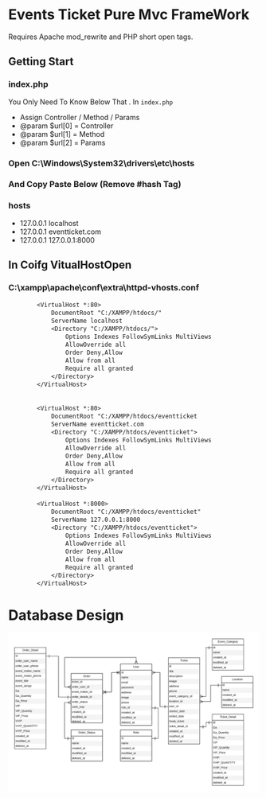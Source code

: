 # Events Ticket Pure Mvc FrameWork

Requires Apache mod_rewrite and PHP short open tags.

## Getting Start

### index.php

You Only Need To Know Below That . In `index.php`
* Assign Controller / Method / Params
* @param $url[0] = Controller
* @param $url[1] = Method
* @param $url[2] = Params 

### Open C:\Windows\System32\drivers\etc\hosts
### And Copy Paste Below (Remove #hash Tag)

### hosts

* 127.0.0.1 localhost
* 127.0.0.1 eventticket.com
* 127.0.0.1 127.0.0.1:8000

## In Coifg VitualHostOpen
###  C:\xampp\apache\conf\extra\httpd-vhosts.conf 

``` apacheconf
        <VirtualHost *:80>
            DocumentRoot "C:/XAMPP/htdocs/"
            ServerName localhost
            <Directory "C:/XAMPP/htdocs/">
                Options Indexes FollowSymLinks MultiViews
                AllowOverride all
                Order Deny,Allow
                Allow from all
                Require all granted
            </Directory>
        </VirtualHost>


        <VirtualHost *:80>
            DocumentRoot "C:/XAMPP/htdocs/eventticket
            ServerName eventticket.com
            <Directory "C:/XAMPP/htdocs/eventticket">
                Options Indexes FollowSymLinks MultiViews
                AllowOverride all
                Order Deny,Allow
                Allow from all
                Require all granted
            </Directory>
        </VirtualHost>
        
        <VirtualHost *:8000>
            DocumentRoot "C:/XAMPP/htdocs/eventticket"
            ServerName 127.0.0.1:8000
            <Directory "C:/XAMPP/htdocs/eventticket">
                Options Indexes FollowSymLinks MultiViews
                AllowOverride all
                Order Deny,Allow
                Allow from all
                Require all granted
            </Directory>
        </VirtualHost>
```

# Database Design
![Database Design](https://raw.githubusercontent.com/WuWooLay/eventTicketsTinyPhp/master/eventticket_database.png)